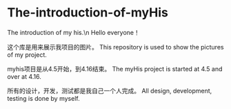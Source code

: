 # The-introduction-of-myHis
The introduction of my his.\n
Hello everyone！

这个库是用来展示我项目的图片。 
This repository is used to show the pictures of my project.

myhis项目是从4.5开始，到4.16结束。 
The myHis project is  started  at 4.5 and over at 4.16.

所有的设计，开发，测试都是我自己一个人完成。 
All design, development, testing is done by myself.
